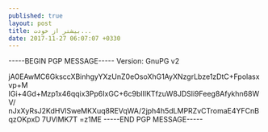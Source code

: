 ```yaml
---
published: true
layout: post
title: بیشتر از خودت...
date: 2017-11-27 06:07:07 +0330
---
```


-----BEGIN PGP MESSAGE-----
Version: GnuPG v2

jA0EAwMC6GksccXBinhgyYXzUnZ0eOsoXhG1AyXNzgrLbze1zDtC+Fpolasxvp+M
IGi+4Gd+Mzp1x46qqix3Pp6IxGC+6c9blIIKTfzuW8JDSli9Feeg8Afykhn68WV/
nJxXyRsJ2KdHVlSweMKXuq8REVqWA/2jph4h5dLMPRZvCTromaE4YFCnBqzOKpxD
7UVlMK7T
=z1ME
-----END PGP MESSAGE-----

